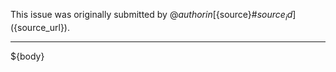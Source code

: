 This issue was originally submitted by @${author} in [${source}#${source_id}](${source_url}).
___
${body}